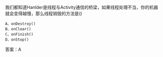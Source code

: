 我们都知道Hanlder是线程与Activity通信的桥梁，如果线程处理不当，你的机器就会变得越慢，那么线程销毁的方法是()
```  
A、onDestroy()
B、onClear()
C、onFinish()
D、onStop()
```

答案：A
